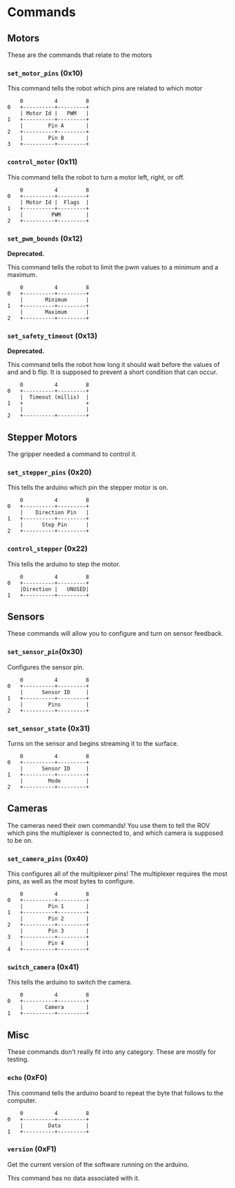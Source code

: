 # Commands

## Motors

These are the commands that relate to the motors

### `set_motor_pins` (0x10)

This command tells the robot which pins are related to which motor

```
	0          4         8
0	+----------+---------+
	| Motor Id |   PWM   |
1	+----------+---------+
	|        Pin A       |
2	+----------+---------+
	|        Pin B       |
3	+----------+---------+
```

### `control_motor` (0x11)

This command tells the robot to turn a motor left, right, or off.

```
	0          4         8
0	+----------+---------+
	| Motor Id |  Flags  |
1	+----------+---------+
	|         PWM        |
2	+----------+---------+
```

### `set_pwm_bounds` (0x12)

__Deprecated.__

This command tells the robot to limit the pwm values to a minimum
and a maximum.

```
	0          4         8
0	+----------+---------+
	|       Minimum      |
1	+----------+---------+
	|       Maximum      |
2	+----------+---------+
```

### `set_safety_timeout` (0x13)

__Deprecated.__

This command tells the robot how long it should wait before the
values of and and b flip. It is supposed to prevent a short condition
that can occur.

```
	0          4         8
0	+----------+---------+
	|  Timeout (millis)  |
1	+                    +
	|                    |
2	+----------+---------+
```

## Stepper Motors

The gripper needed a command to control it.

### `set_stepper_pins` (0x20)

This tells the arduino which pin the stepper motor is on.

```
    0          4         8
0   +----------+---------+
    |    Direction Pin   |
1   +----------+---------+
    |      Step Pin      |
2   +----------+---------+
```

### `control_stepper` (0x22)

This tells the arduino to step the motor.

```
    0          4         8
0   +----------+---------+
    |Direction |   UNUSED|
1   +----------+---------+
```

## Sensors

These commands will allow you to configure and turn on sensor feedback.

### `set_sensor_pin`(0x30)

Configures the sensor pin.

```
	0          4         8
0	+----------+---------+
	|      Sensor ID     |
1	+----------+---------+
	|        Pins        |
2	+----------+---------+
```

### `set_sensor_state` (0x31)

Turns on the sensor and begins streaming it to the surface.

```
	0          4         8
0	+----------+---------+
	|      Sensor ID     |
1	+----------+---------+
	|        Mode        |
2	+----------+---------+
```

## Cameras

The cameras need their own commands! You use them to tell the ROV which pins
the multiplexer is connected to, and which camera is supposed to be on.

### `set_camera_pins` (0x40)

This configures all of the multiplexer pins! The multiplexer requires the most
pins, as well as the most bytes to configure.

```
    0          4         8
0   +----------+---------+
    |        Pin 1       |
1   +----------+---------+
    |        Pin 2       |
2   +----------+---------+
    |        Pin 3       |
3   +----------+---------+
    |        Pin 4       |
4   +----------+---------+
```

### `switch_camera` (0x41)

This tells the arduino to switch the camera.

```
    0          4         8
0   +----------+---------+
    |       Camera       |
1   +----------+---------+
```

## Misc

These commands don't really fit into any category. These are mostly for testing.

### `echo` (0xF0)

This command tells the arduino board to repeat the byte that follows to the
computer.

```
	0          4         8
0	+----------+---------+
	|        Data        |
1	+----------+---------+
```


### `version` (0xF1)

Get the current version of the software running on the arduino.

This command has no data associated with it.
